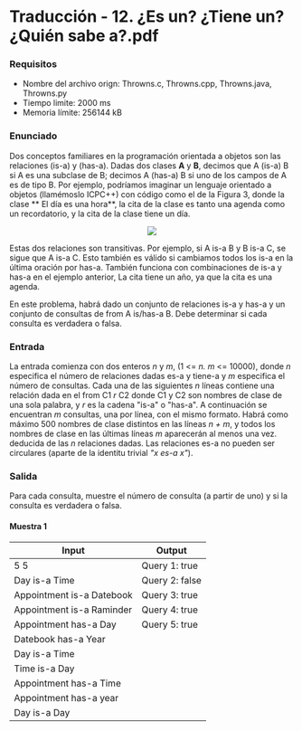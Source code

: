 # Traducción - 12. ¿Es un? ¿Tiene un? ¿Quién sabe a?.pdf

### Requisitos
- Nombre del archivo orign: Throwns.c, Throwns.cpp, Throwns.java, Throwns.py
- Tiempo limite: 2000 ms
- Memoria límite: 256144 kB

### Enunciado
Dos conceptos familiares en la programación orientada a objetos son las relaciones (is-a) y (has-a). Dadas dos clases **A** y **B**, decimos que A (is-a) B si A es una subclase de B; decimos A (has-a) B si uno de los campos de A es de tipo B. Por ejemplo, podríamos imaginar un lenguaje orientado a objetos (llamémoslo ICPC++) con código como el de la Figura 3, donde la clase ** El día es una hora**, la cita de la clase es tanto una agenda como un recordatorio, y la cita de la clase tiene un día.

<div align="center"><img src="https://github.com/josuerom/maraton-programacionUMD/blob/main/img/12_Is-A_Has-A_Who-knowz-A.png"></div>

Estas dos relaciones son transitivas. Por ejemplo, si A is-a B y B is-a C, se sigue que A is-a C. Esto también es válido si cambiamos todos los is-a en la última oración por has-a. También funciona con combinaciones de is-a y has-a en el ejemplo anterior, La cita tiene un año, ya que la cita es una agenda.

En este problema, habrá dado un conjunto de relaciones is-a y has-a y un conjunto de consultas de from A is/has-a B. Debe determinar si cada consulta es verdadera o falsa.

### Entrada
La entrada comienza con dos enteros *n* y *m*, (1 <= *n. m* <= 10000), donde *n* especifica el número de relaciones dadas es-a y tiene-a y *m* especifica el número de consultas. Cada una de las siguientes *n* líneas contiene una relación dada en el from C1 *r* C2 donde C1 y C2 son nombres de clase de una sola palabra, y *r* es la cadena "is-a" o "has-a". A continuación se encuentran *m* consultas, una por línea, con el mismo formato. Habrá como máximo 500 nombres de clase distintos en las líneas *n + m*, y todos los nombres de clase en las últimas líneas *m* aparecerán al menos una vez. deducida de las *n* relaciones dadas. Las relaciones es-a no pueden ser circulares (aparte de la identitu trivial *"x es-a x"*).

### Salida
Para cada consulta, muestre el número de consulta (a partir de uno) y si la consulta es verdadera o falsa.

#### Muestra 1
| Input | Output |
| ----- | ------ |
| 5 5 | Query 1: true |
| Day is-a Time | Query 2: false |
| Appointment is-a Datebook | Query 3: true |
| Appointment is-a Raminder | Query 4: true |
| Appointment has-a Day | Query 5: true |
| Datebook has-a Year |  |
| Day is-a Time |  |
| Time is-a Day |  |
| Appointment has-a Time |  |
| Appointment has-a year |  |
| Day is-a Day |  |
